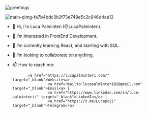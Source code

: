  ![greetings](https://user-images.githubusercontent.com/96749856/159160340-2593bfad-4983-4067-b5c0-71afdf1e3d6c.gif)
 
 ![main-qimg-fa7b4bdc3b2f73e749e5c2c646d4ae13](https://user-images.githubusercontent.com/96749856/159160486-edbd4f59-e6ea-4b20-bb4f-aac6084753bd.gif)

- 👋 Hi, I’m Luca Palminteri (@LucaPalminteri).
- 👀 I’m interested in FrontEnd Development.
- 🌱 I’m currently learning React, and starting with SQL.
- 💞️ I’m looking to collaborate on anything.
- 📫 How to reach me: 
        
             <a href="https://lucapalminteri.com/" target="_blank">Website<a> | 
                      <a href="mailto:lucapalminteri02@gmail.com" target="_blank">Email<a> |
                      <a href="https://www.linkedin.com/in/luca-palminteri/" target="_blank">LinkedIn</a> |
                      <a href="https://t.me/Lucapo21" target="_blank">Telegram</a>
                                        
                      
<!---
LucaPalminteri/LucaPalminteri is a ✨ special ✨ repository because its `README.md` (this file) appears on your GitHub profile.
You can click the Preview link to take a look at your changes.
--->
